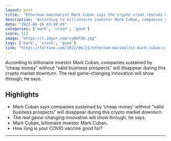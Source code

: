 ```yaml
---
layout: post
title:  "Ethereum maximalist Mark Cuban says the crypto crash reminds him of Warren Buffett’s advice: ‘When the tide goes out, you get to see who is swimming naked’"
description: "According to billionaire investor Mark Cuban, companies sustained by “cheap money” without “valid business prospects” will disappear during this crypto market downturn. The real game-changing innovation will show through, he says."
date: "2022-06-16 03:48:49"
categories: ['mark', 'crash', 'good']
score: 112
image: "https://i.imgur.com/cyNSP3B.jpg"
tags: ['mark', 'crash', 'good']
link: "https://fortune.com/2022/06/15/ethereum-maximalist-mark-cuban-crypto-crash-warren-buffett-advice/"
---
```


According to billionaire investor Mark Cuban, companies sustained by “cheap money” without “valid business prospects” will disappear during this crypto market downturn. The real game-changing innovation will show through, he says.

## Highlights

- Mark Cuban says companies sustained by ‘cheap money’ without “valid business prospects” will disappear during this crypto market downturn.
- The real game-changing innovation will show through, he says.
- Mark Cuban, billionaire investor Mark Cuban.
- How long is your COVID vaccine good for?

---
